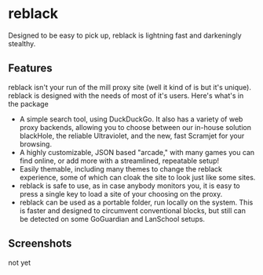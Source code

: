 # reblack
Designed to be easy to pick up, reblack is lightning fast and darkeningly stealthy.

## Features
reblack isn't your run of the mill proxy site (well it kind of is but it's unique). reblack is designed with the needs of most of it's users. Here's what's in the package
- A simple search tool, using DuckDuckGo. It also has a variety of web proxy backends, allowing you to choose between our in-house solution blackHole, the reliable Ultraviolet, and the new, fast Scramjet for your browsing.
- A highly customizable, JSON based "arcade," with many games you can find online, or add more with a streamlined, repeatable setup!
- Easily themable, including many themes to change the reblack experience, some of which can cloak the site to look just like some sites.
- reblack is safe to use, as in case anybody monitors you, it is easy to press a single key to load a site of your choosing on the proxy.
- reblack can be used as a portable folder, run locally on the system. This is faster and designed to circumvent conventional blocks, but still can be detected on some GoGuardian and LanSchool setups.

## Screenshots
not yet

